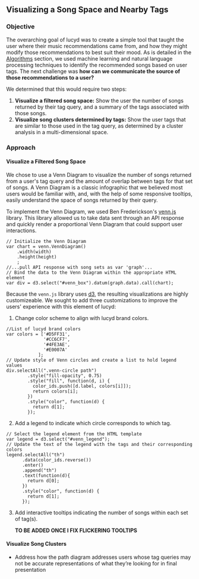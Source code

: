 ## Visualizing a Song Space and Nearby Tags

### Objective
The overarching goal of lucyd was to create a simple tool that taught the user where their music recommendations came from, and how they might modify those recommendations to best suit their mood. As is detailed in the [Algorithms](https://github.com/timspit/lucyd/tree/master/1_Algorithms) section, we used machine learning and natural language processing techniques to identify the recommended songs based on user tags. The next challenge was **how can we communicate the source of those recommendations to a user?**

We determined that this would require two steps:
  1. **Visualize a filtered song space:** Show the user the number of songs returned by their tag query, and a summary of the tags associated with those songs.
  2. **Visualize song clusters determined by tags:** Show the user tags that are similar to those used in the tag query, as determined by a cluster analysis in a multi-dimensional space.

### Approach
#### Visualize a Filtered Song Space
We chose to use a Venn Diagram to visualize the number of songs returned from a user's tag query and the amount of overlap between tags for that set of songs. A Venn Diagram is a classic infographic that we believed most users would be familiar with, and, with the help of some responsive tooltips, easily understand the space of songs returned by their query.

To implement the Venn Diagram, we used Ben Frederickson's [venn.js](https://github.com/benfred/venn.js) library. This library allowed us to take data sent through an API response and quickly render a proportional Venn Diagram that could support user interactions.
```
// Initialize the Venn Diagram
var chart = venn.VennDiagram()
    .width(width)
    .height(height)
    ;
//...pull API response with song sets as var 'graph'...
// Bind the data to the Venn Diagram within the appropriate HTML element
var div = d3.select("#venn_box").datum(graph.data).call(chart);
```

Because the `venn.js` library uses [d3](https://d3js.org/), the resulting visualizations are highly customizeable. We sought to add three customizations to improve the users' experience with this element of lucyd:
  1. Change color scheme to align with lucyd brand colors.
```
//List of lucyd brand colors
var colors = ['#D5FF31',
              '#CC6CF7',
              '#4FE3AE',
              '#E0007A'
            ];
// Update style of Venn circles and create a list to hold legend values
div.selectAll(".venn-circle path")
        .style("fill-opacity", 0.75)
        .style("fill", function(d, i) {
          color_ids.push([d.label, colors[i]]);
          return colors[i];
        })
        .style("color", function(d) {
          return d[1];
        });
```
  2. Add a legend to indicate which circle corresponds to which tag.
```
// Select the legend element from the HTML template
var legend = d3.select("#venn_legend");
// Update the text of the legend with the tags and their corresponding colors
legend.selectAll("th")
      .data(color_ids.reverse())
      .enter()
      .append("th")
      .text(function(d){
        return d[0];
      })
      .style("color", function(d) {
        return d[1];
      });
```
  3. Add interactive tooltips indicating the number of songs within each set of tag(s).

      **TO BE ADDED ONCE I FIX FLICKERING TOOLTIPS**


#### Visualize Song Clusters
- Address how the path diagram addresses users whose tag queries may not be accurate representations of what they’re looking for in final presentation
